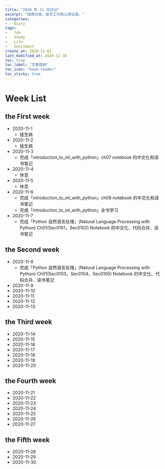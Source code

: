 ```yaml
---
title: "2020 年 11 月日记"
excerpt: "按周分类，每天工作和心得记录。"
categories:
-   Diary
tags:
-   Job
-   Study
-   Life
-   Sentiment
create_at: 2020-11-01
last_modified_at: 2020-11-30
toc: true
toc_label: "文章提纲"
toc_icon: "book-reader"
toc_sticky: true
---
```


# Week List

## the First week

-   2020-11-1
    -   娃生病
-   2020-11-2
    -   娃生病
-   2020-11-3
    -   完成「introduction_to_ml_with_python」ch07 notebook 的中文化和读书笔记
-   2020-11-4
    -   休息
-   2020-11-5
    -   休息
-   2020-11-6
    -   完成「introduction_to_ml_with_python」ch08 notebook 的中文化和读书笔记
    -   完成「introduction_to_ml_with_python」全书学习
-   2020-11-7
    -   完成「Python 自然语言处理」(Natural Language Processing with Python) Ch01(Sec0101，Sec0102) Notebook 的中文化、代码合并、读书笔记

## the Second week

-   2020-11-8
    -   完成「Python 自然语言处理」(Natural Language Processing with Python) Ch01(Sec0103，Sec0104，Sec0105) Notebook 的中文化、代码合并、读书笔记
-   2020-11-9
-   2020-11-10
-   2020-11-11
-   2020-11-12
-   2020-11-13

## the Third week

-   2020-11-14
-   2020-11-15
-   2020-11-16
-   2020-11-17
-   2020-11-18
-   2020-11-19
-   2020-11-20

## the Fourth week

-   2020-11-21
-   2020-11-22
-   2020-11-23
-   2020-11-24
-   2020-11-25
-   2020-11-26
-   2020-11-27

## the Fifth week

-   2020-11-28
-   2020-11-29
-   2020-11-30
